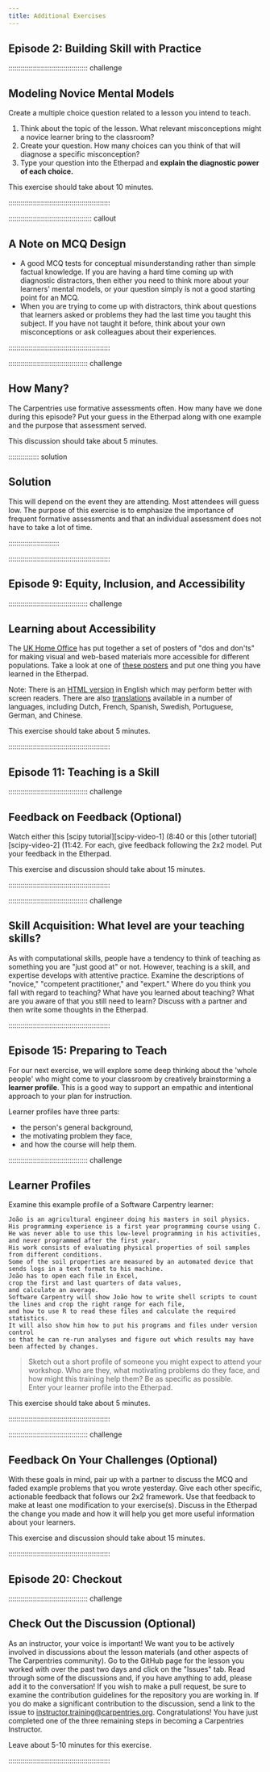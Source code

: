```yaml
---
title: Additional Exercises
---
```


## Episode 2: Building Skill with Practice

:::::::::::::::::::::::::::::::::::::::  challenge

## Modeling Novice Mental Models

Create a multiple choice question related to a lesson you intend to teach.

1. Think about the topic of the lesson. What relevant misconceptions might a novice learner bring to the classroom?
2. Create your question. How many choices can you think of that will diagnose a specific misconception?
3. Type your question into the Etherpad
  and **explain the diagnostic power of each choice.**

This exercise should take about 10 minutes.


::::::::::::::::::::::::::::::::::::::::::::::::::

:::::::::::::::::::::::::::::::::::::::::  callout

## A Note on MCQ Design

- A good MCQ tests for conceptual misunderstanding rather than simple factual knowledge.
  If you are having a hard time coming up with diagnostic distractors,
  then either you need to think more about your learners' mental models,
  or your question simply is not a good starting point for an MCQ.
- When you are trying to come up with distractors,
  think about questions that learners asked or problems they had
  the last time you taught this subject.
  If you have not taught it before,
  think about your own misconceptions
  or ask colleagues about their experiences.
  

::::::::::::::::::::::::::::::::::::::::::::::::::

:::::::::::::::::::::::::::::::::::::::  challenge

## How Many?

The Carpentries use formative assessments often. How many have we done during this episode? Put your guess in the Etherpad along with one example and the purpose that assessment served.

This discussion should take about 5 minutes.

:::::::::::::::  solution

## Solution

This will depend on the event they are attending. Most attendees will guess low.
The purpose of this exercise is to emphasize the importance of frequent formative
assessments and that an individual assessment does not have to take a lot of time.



:::::::::::::::::::::::::

::::::::::::::::::::::::::::::::::::::::::::::::::

## Episode 9: Equity, Inclusion, and Accessibility

:::::::::::::::::::::::::::::::::::::::  challenge

## Learning about Accessibility

The [UK Home Office](https://hodigital.blog.gov.uk/category/accessibility/) has put together a
set of posters of "dos and don'ts" for making visual and web-based materials more accessible for
different populations. Take a look at one of
[these posters](https://ukhomeoffice.github.io/accessibility-posters/posters/accessibility-posters.pdf) and put one thing you
have learned in the Etherpad.

Note: There is an [HTML version](https://ukhomeoffice.github.io/accessibility-posters/) in English which may perform better
with screen readers. There are also [translations](https://github.com/UKHomeOffice/posters/tree/master/accessibility/dos-donts)
available in a number of languages, including Dutch, French, Spanish, Swedish, Portuguese, German, and
Chinese.

This exercise should take about 5 minutes.


::::::::::::::::::::::::::::::::::::::::::::::::::

## Episode 11: Teaching is a Skill

:::::::::::::::::::::::::::::::::::::::  challenge

## Feedback on Feedback (Optional)

Watch either this [scipy tutorial][scipy-video-1] (8:40
or this [other tutorial][scipy-video-2] (11:42.
For each, give feedback following the 2x2
model. Put your feedback in the Etherpad.

This exercise and discussion should take about 15 minutes.


::::::::::::::::::::::::::::::::::::::::::::::::::

:::::::::::::::::::::::::::::::::::::::  challenge

## Skill Acquisition: What level are your teaching skills?

As with computational skills, people have a tendency to think of teaching as something you are "just good at" or not. However, teaching is a skill, and expertise develops with attentive practice.
Examine the descriptions of "novice," "competent practitioner," and "expert." Where do you think you fall with regard to teaching? What have you learned about teaching? What are you aware of that you still need to learn?
Discuss with a partner and then write some thoughts in the Etherpad.


::::::::::::::::::::::::::::::::::::::::::::::::::

## Episode 15: Preparing to Teach

For our next exercise, we will explore some deep thinking about the 'whole people' who might come to your classroom by creatively brainstorming a **learner
profile**. This is a good way to support an empathic and intentional approach to your plan for instruction.

Learner profiles have three parts:

- the person's general background,
- the motivating problem they face,
- and how the course will help them.

:::::::::::::::::::::::::::::::::::::::  challenge

## Learner Profiles

Examine this example profile of a Software Carpentry learner:

```
João is an agricultural engineer doing his masters in soil physics.
His programming experience is a first year programming course using C.
He was never able to use this low-level programming in his activities,
and never programmed after the first year.
His work consists of evaluating physical properties of soil samples from different conditions.
Some of the soil properties are measured by an automated device that sends logs in a text format to his machine.
João has to open each file in Excel,
crop the first and last quarters of data values,
and calculate an average.
Software Carpentry will show João how to write shell scripts to count the lines and crop the right range for each file,
and how to use R to read these files and calculate the required statistics.
It will also show him how to put his programs and files under version control
so that he can re-run analyses and figure out which results may have been affected by changes.
```

> Sketch out a short profile of someone you might expect to attend your workshop.
> Who are they,
> what motivating problems do they face,
> and how might this training help them?
> Be as specific as possible.  
> Enter your learner profile into the Etherpad.

This exercise should take about 5 minutes.  


::::::::::::::::::::::::::::::::::::::::::::::::::

:::::::::::::::::::::::::::::::::::::::  challenge

## Feedback On Your Challenges (Optional)

With these goals in mind, pair up with a partner to discuss the MCQ and faded example problems that you wrote
yesterday. Give each other specific, actionable feedback that follows our 2x2 framework. Use that feedback to
make at least one modification to your exercise(s). Discuss in the Etherpad the change you made and how it will
help you get more useful information about your learners.

This exercise and discussion should take about 15 minutes.


::::::::::::::::::::::::::::::::::::::::::::::::::

## Episode 20: Checkout

:::::::::::::::::::::::::::::::::::::::  challenge

## Check Out the Discussion (Optional)

As an instructor, your voice is important! We want you to be actively involved
in discussions about the lesson materials (and other aspects of The Carpentries community).
Go to the GitHub page for the lesson you worked with over the past two days and click on the
"Issues" tab. Read through some of the discussions and, if you have anything to add, please add it
to the conversation! If you wish to make a pull request, be sure to examine the contribution guidelines for
the repository you are working in. If you do make a significant contribution to the discussion, send a link to
the issue to [instructor.training@carpentries.org](mailto:instructor.training@carpentries.org). Congratulations! You have
just completed one of the three remaining steps in becoming a Carpentries Instructor.

Leave about 5-10 minutes for this exercise.


::::::::::::::::::::::::::::::::::::::::::::::::::


